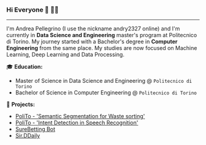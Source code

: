 ### Hi Everyone 👋 🧑‍💻
---
I'm Andrea Pellegrino (I use the nickname andry2327 online) and I'm currently in **Data Science and Engineering** master's program at Politecnico di Torino. 
My journey started with a Bachelor's degree in **Computer Engineering** from the same place.
My studies are now focused on Machine Learning, Deep Learning and Data Processing. 

:mortar_board: **Education:**
 - Master of Science in Data Science and Engineering @ `Politecnico di Torino`
 - Bachelor of Science in Computer Engineering @ `Politecnico di Torino`

:pushpin: **Projects:**
 - [PoliTo - 'Semantic Segmentation for Waste sorting'](https://github.com/andry2327/Project-4B---Semantic-Segmentation-for-Waste-sorting)
 - [PoliTo - 'Intent Detection in Speech Recognition'](https://github.com/andry2327/DSL-Winter-Project-2022-2023)
 - [SureBetting Bot](https://github.com/andry2327/SureBetting-Bot)
 - [Sir.DDaily](https://github.com/andry2327/Sir.DDaily)


<!---
:loudspeaker: **Contacts:**
- [![LinkedIn](https://img.shields.io/badge/-LinkedIn-blue?style=flat&logo=Linkedin&logoColor=white)](https://www.linkedin.com/in/manuelsalamino/)
- `manuelsalamino@gmail.com`


:boy: **About me:**

- 🌱 I’m currently learning how to get prepared for a job interview
- 🔭 I worked on Anomaly Detection field during my Master Thesis
- :musical_note: I listen a lot of music
- :running: I do a lot of sport
- :cocktail: I worked as bartender in wedding and birthday parties during my Bachelor's and Master's Degree
--->

